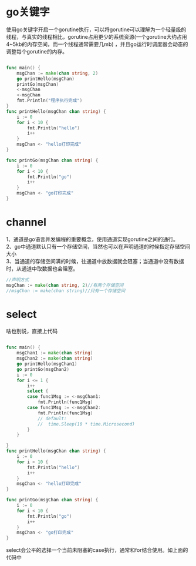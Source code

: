 # go关键字
使用go关键字开启一个gorutine执行，可以将gorutine可以理解为一个轻量级的线程，与真实的线程相比，gorutine占用更少的系统资源(一个gorutine大约占用4~5kb的内存空间，而一个线程通常需要几mb) ，并且go运行时调度器会动态的调整每个gorutine的内存。
```go

func main() {
	msgChan := make(chan string, 2)
	go printHello(msgChan)
	printGo(msgChan)
	<-msgChan
	<-msgChan
	fmt.Println("程序执行完成")
}
func printHello(msgChan chan string) {
	i := 0
	for i < 10 {
		fmt.Println("hello")
		i++
	}
	msgChan <- "hello打印完成"
}

func printGo(msgChan chan string) {
	i := 0
	for i < 10 {
		fmt.Println("go")
		i++
	}
	msgChan <- "go打印完成"
}

```
# channel
1、通道是go语言并发编程的重要概念，使用通道实现gorutine之间的通行。  
2、go中通道默认只有一个存储空间，当然也可以在声明通道的时候指定存储空间大小  
3、当通道的存储空间满的时候，往通道中放数据就会阻塞；当通道中没有数据时，从通道中取数据也会阻塞。


```go
//声明方式
msgChan := make(chan string, 2)//有两个存储空间
//msgChan := make(chan string)//只有一个存储空间
```

# select
啥也别说，直接上代码
```go

func main() {
	msgChan1 := make(chan string)
	msgChan2 := make(chan string)
	go printHello(msgChan1)
	go printGo(msgChan2)
	i := 0
	for i <= 1 {
		i++
		select {
		case func1Msg := <-msgChan1:
			fmt.Println(func1Msg)
		case func1Msg := <-msgChan2:
			fmt.Println(func1Msg)
			// default:
			// 	time.Sleep(10 * time.Microsecond)
		}
	}

}
func printHello(msgChan chan string) {
	i := 0
	for i < 10 {
		fmt.Println("hello")
		i++
	}
	msgChan <- "hello打印完成"
}

func printGo(msgChan chan string) {
	i := 0
	for i < 10 {
		fmt.Println("go")
		i++
	}
	msgChan <- "go打印完成"
}

```
select会公平的选择一个当前未阻塞的case执行，通常和for结合使用。如上面的代码中